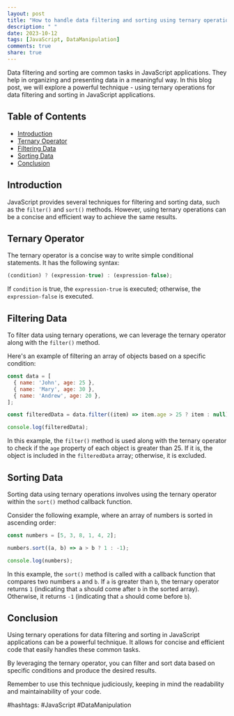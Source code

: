 ```yaml
---
layout: post
title: "How to handle data filtering and sorting using ternary operations in JavaScript applications?"
description: " "
date: 2023-10-12
tags: [JavaScript, DataManipulation]
comments: true
share: true
---
```


Data filtering and sorting are common tasks in JavaScript applications. They help in organizing and presenting data in a meaningful way. In this blog post, we will explore a powerful technique - using ternary operations for data filtering and sorting in JavaScript applications.

## Table of Contents

- [Introduction](#introduction)
- [Ternary Operator](#ternary-operator)
- [Filtering Data](#filtering-data)
- [Sorting Data](#sorting-data)
- [Conclusion](#conclusion)

## Introduction

JavaScript provides several techniques for filtering and sorting data, such as the `filter()` and `sort()` methods. However, using ternary operations can be a concise and efficient way to achieve the same results.

## Ternary Operator

The ternary operator is a concise way to write simple conditional statements. It has the following syntax:

```javascript
(condition) ? (expression-true) : (expression-false);
```

If `condition` is true, the `expression-true` is executed; otherwise, the `expression-false` is executed.

## Filtering Data

To filter data using ternary operations, we can leverage the ternary operator along with the `filter()` method.

Here's an example of filtering an array of objects based on a specific condition:

```javascript
const data = [
  { name: 'John', age: 25 },
  { name: 'Mary', age: 30 },
  { name: 'Andrew', age: 20 },
];

const filteredData = data.filter((item) => item.age > 25 ? item : null);

console.log(filteredData);
```

In this example, the `filter()` method is used along with the ternary operator to check if the `age` property of each object is greater than 25. If it is, the object is included in the `filteredData` array; otherwise, it is excluded.

## Sorting Data

Sorting data using ternary operations involves using the ternary operator within the `sort()` method callback function.

Consider the following example, where an array of numbers is sorted in ascending order:

```javascript
const numbers = [5, 3, 8, 1, 4, 2];

numbers.sort((a, b) => a > b ? 1 : -1);

console.log(numbers);
```

In this example, the `sort()` method is called with a callback function that compares two numbers `a` and `b`. If `a` is greater than `b`, the ternary operator returns `1` (indicating that `a` should come after `b` in the sorted array). Otherwise, it returns `-1` (indicating that `a` should come before `b`).

## Conclusion

Using ternary operations for data filtering and sorting in JavaScript applications can be a powerful technique. It allows for concise and efficient code that easily handles these common tasks.

By leveraging the ternary operator, you can filter and sort data based on specific conditions and produce the desired results.

Remember to use this technique judiciously, keeping in mind the readability and maintainability of your code.

#hashtags: #JavaScript #DataManipulation